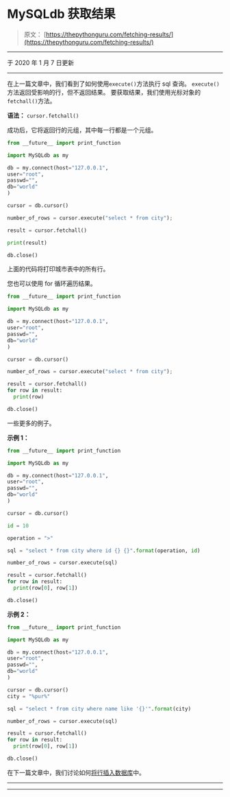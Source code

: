 # MySQLdb 获取结果

> 原文： [https://thepythonguru.com/fetching-results/](https://thepythonguru.com/fetching-results/)

* * *

于 2020 年 1 月 7 日更新

* * *

在上一篇文章中，我们看到了如何使用`execute()`方法执行 sql 查询。 `execute()`方法返回受影响的行，但不返回结果。 要获取结果，我们使用光标对象的`fetchall()`方法。

**语法：** `cursor.fetchall()`

成功后，它将返回行的元组，其中每一行都是一个元组。

```py
from __future__ import print_function

import MySQLdb as my

db = my.connect(host="127.0.0.1",
user="root",
passwd="",
db="world"
)

cursor = db.cursor()

number_of_rows = cursor.execute("select * from city");

result = cursor.fetchall()

print(result)

db.close()

```

上面的代码将打印城市表中的所有行。

您也可以使用 for 循环遍历结果。

```py
from __future__ import print_function

import MySQLdb as my

db = my.connect(host="127.0.0.1",
user="root",
passwd="",
db="world"
)

cursor = db.cursor()

number_of_rows = cursor.execute("select * from city");

result = cursor.fetchall()
for row in result:
  print(row)

db.close()

```

一些更多的例子。

**示例 1：**

```py
from __future__ import print_function

import MySQLdb as my

db = my.connect(host="127.0.0.1",
user="root",
passwd="",
db="world"
)

cursor = db.cursor()

id = 10

operation = ">"

sql = "select * from city where id {} {}".format(operation, id)

number_of_rows = cursor.execute(sql)

result = cursor.fetchall()
for row in result:
  print(row[0], row[1])

db.close()

```

**示例 2：**

```py
from __future__ import print_function

import MySQLdb as my

db = my.connect(host="127.0.0.1",
user="root",
passwd="",
db="world"
)

cursor = db.cursor()
city = "%pur%"

sql = "select * from city where name like '{}'".format(city)

number_of_rows = cursor.execute(sql)

result = cursor.fetchall()
for row in result:
  print(row[0], row[1])

db.close()

```

在下一篇文章中，我们讨论如何[将行插入数据库](/inserting-rows/)中。

* * *

* * *